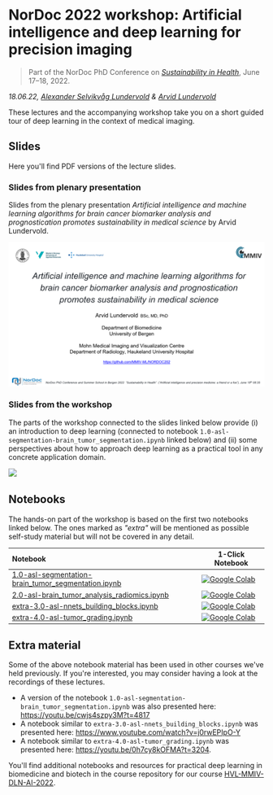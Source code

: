 # NorDoc 2022 workshop: Artificial intelligence and deep learning for precision imaging

> Part of the NorDoc PhD Conference on _[Sustainability in Health](https://www.uib.no/en/med/146139/nordoc-phd-summit-and-summer-school-bergen-2022)_, June 17&ndash;18, 2022. 

_18.06.22, [Alexander Selvikvåg Lundervold](https://alexander.lundervold.com/) & [Arvid Lundervold](https://www.uib.no/en/persons/Arvid.Lundervold)_

These lectures and the accompanying workshop take you on a short guided tour of deep learning in the context of medical imaging.

## Slides

Here you'll find PDF versions of the lecture slides.

### Slides from plenary presentation

Slides from the plenary presentation _Artificial intelligence and machine learning algorithms for brain cancer biomarker analysis and prognostication promotes sustainability in medical science_ by Arvid Lundervold.


<a href="https://docs.google.com/presentation/d/e/2PACX-1vTzKxBxTiYPpnLnEzBOGuv5Ju3A2jA_uZNFhkv97CNoOnR0BV5chfwBeplIFgaEytvQu7iTjbtlDhAS/pub?start=false&loop=false&delayms=3000">![](assets/plenary_presentation.png)</a>

### Slides from the workshop

The parts of the workshop connected to the slides linked below provide (i) an introduction to deep learning (connected to notebook `1.0-asl-segmentation-brain_tumor_segmentation.ipynb` linked below) and (ii) some perspectives about how to approach deep learning as a practical tool in any concrete application domain. 

<a href="assets/NorDoc2022-1806-1030-ASLundervold-DeepLearning.pdf">![](assets/workshop_presentation.png)</a>


## Notebooks

The hands-on part of the workshop is based on the first two notebooks linked below. The ones marked as _"extra"_ will be mentioned as possible self-study material but will not be covered in any detail. 



| Notebook    |      1-Click Notebook      |
|:----------|------|
|  [1.0-asl-segmentation-brain_tumor_segmentation.ipynb](https://nbviewer.org/github/MMIV-ML/nordoc2022/blob/master/nbs/1.0-asl-segmentation-brain_tumor_segmentation.ipynb)  | [![Google Colab](https://colab.research.google.com/assets/colab-badge.svg)](https://colab.research.google.com/github/MMIV-ML/nordoc2022/blob/master/nbs/1.0-asl-segmentation-brain_tumor_segmentation.ipynb)
|  [2.0-asl-brain_tumor_analysis_radiomics.ipynb](https://nbviewer.org/github/MMIV-ML/nordoc2022/blob/master/nbs/2.0-asl-brain_tumor_analysis_radiomics.ipynb)  | [![Google Colab](https://colab.research.google.com/assets/colab-badge.svg)](https://colab.research.google.com/github/MMIV-ML/nordoc2022/blob/master/nbs/2.0-asl-brain_tumor_analysis_radiomics.ipynb)
|  [extra-3.0-asl-nnets_building_blocks.ipynb](https://nbviewer.org/github/MMIV-ML/nordoc2022/blob/master/nbs/extra-3.0-asl-nnets_building_blocks.ipynb)  | [![Google Colab](https://colab.research.google.com/assets/colab-badge.svg)](https://colab.research.google.com/github/MMIV-ML/nordoc2022/blob/master/nbs/extra-3.0-asl-nnets_building_blocks.ipynb)
|  [extra-4.0-asl-tumor_grading.ipynb](https://nbviewer.org/github/MMIV-ML/nordoc2022/blob/master/nbs/extra-4.0-asl-tumor_grading.ipynb)  | [![Google Colab](https://colab.research.google.com/assets/colab-badge.svg)](https://colab.research.google.com/github/MMIV-ML/nordoc2022/blob/master/nbs/extra-4.0-asl-tumor_grading.ipynb)

## Extra material

Some of the above notebook material has been used in other courses we've held previously. If you're interested, you may consider having a look at the recordings of these lectures.
- A version of the notebook `1.0-asl-segmentation-brain_tumor_segmentation.ipynb` was also presented here: https://youtu.be/cwjs4szpy3M?t=4817 
- A notebook similar to `extra-3.0-asl-nnets_building_blocks.ipynb` was presented here: https://www.youtube.com/watch?v=j0rwEPIpO-Y
- A notebook similar to `extra-4.0-asl-tumor_grading.ipynb` was presented here: https://youtu.be/0h7cy8kOFMA?t=3204. 

You'll find additional notebooks and resources for practical deep learning in biomedicine and biotech in the course repository for our course [HVL-MMIV-DLN-AI-2022](https://github.com/MMIV-ML/HVL-MMIV-DLN-AI-2022/tree/master/1-deep_learning).

